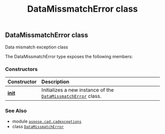 ﻿---
title: DataMissmatchError class
second_title: Aspose.CAD for Python via .NET API References
description: 
type: docs
weight: 20
url: /python-net/aspose.cad.cadexceptions/datamissmatcherror/
is_root: false
---

## DataMissmatchError class

Data mismatch exception class



The DataMissmatchError type exposes the following members:

### Constructors
| Constructor | Description |
| :- | :- |
| [__init__](/cad/python-net/aspose.cad.cadexceptions/datamissmatcherror/__init__/#str) | Initializes a new instance of the [`DataMissmatchError`](/cad/python-net/aspose.cad.cadexceptions/datamissmatcherror) class. |



### See Also
* module [`aspose.cad.cadexceptions`](..)
* class [`DataMissmatchError`](/cad/python-net/aspose.cad.cadexceptions/datamissmatcherror)
